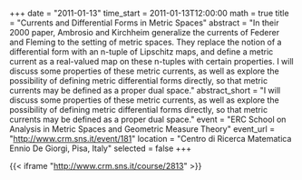 +++
date = "2011-01-13"
time_start = 2011-01-13T12:00:00
math = true
title = "Currents and Differential Forms in Metric Spaces"
abstract = "In their 2000 paper, Ambrosio and Kirchheim generalize the currents of Federer and Fleming to the setting of metric spaces. They replace the notion of a differential form with an n-tuple of Lipschitz maps, and define a metric current as a real-valued map on these n-tuples with certain properties. I will discuss some properties of these metric currents, as well as explore the possibility of defining metric differential forms directly, so that metric currents may be defined as a proper dual space."
abstract_short = "I will discuss some properties of these metric currents, as well as explore the possibility of defining metric differential forms directly, so that metric currents may be defined as a proper dual space."
event = "ERC School on Analysis in Metric Spaces and Geometric Measure Theory"
event_url = "http://www.crm.sns.it/event/181"
location = "Centro di Ricerca Matematica Ennio De Giorgi, Pisa, Italy"
selected = false
+++

{{< iframe "http://www.crm.sns.it/course/2813" >}}
